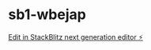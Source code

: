 # sb1-wbejap

[Edit in StackBlitz next generation editor ⚡️](https://stackblitz.com/~/github.com/Gaurav-Wankhede/sb1-wbejap)